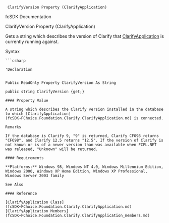 ﻿     ClarifyVersion Property (ClarifyApplication)                                                   

fcSDK Documentation

ClarifyVersion Property (ClarifyApplication)

Gets a string which describes the version of Clarify that [ClarifyApplication](fcSDK~FChoice.Foundation.Clarify.ClarifyApplication.md) is currently running against.

Syntax

```vbnet
```csharp

'Declaration
 

Public ReadOnly Property ClarifyVersion As String

public string ClarifyVersion {get;}

#### Property Value

A string which describes the Clarify version installed in the database to which [ClarifyApplication](fcSDK~FChoice.Foundation.Clarify.ClarifyApplication.md) is connected.

Remarks

If the database is Clarify 9, "9" is returned, Clarify CFO98 returns "CFO98", and Clarify 12.5 returns "12.5". If the version of Clarify is not known or is of a newer version than was available when FCFL.NET was released, "Unknown" will be returned.

#### Requirements

**Platforms:** Windows 98, Windows NT 4.0, Windows Millennium Edition, Windows 2000, Windows XP Home Edition, Windows XP Professional, Windows Server 2003 family

See Also

#### Reference

[ClarifyApplication Class](fcSDK~FChoice.Foundation.Clarify.ClarifyApplication.md)  
[ClarifyApplication Members](fcSDK~FChoice.Foundation.Clarify.ClarifyApplication_members.md)